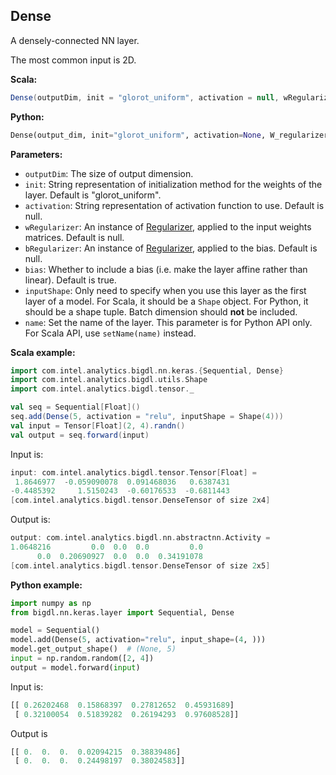 ## __Dense__ ##
A densely-connected NN layer.

The most common input is 2D.

**Scala:**
```scala
Dense(outputDim, init = "glorot_uniform", activation = null, wRegularizer = null, bRegularizer = null, bias = true, inputShape = null)
```
**Python:**
```python
Dense(output_dim, init="glorot_uniform", activation=None, W_regularizer=None, b_regularizer=None, bias=True, input_shape=None, name=None)
```

**Parameters:**

* `outputDim`: The size of output dimension.
* `init`: String representation of initialization method for the weights of the layer. Default is "glorot_uniform".
* `activation`: String representation of activation function to use. Default is null.
* `wRegularizer`: An instance of [Regularizer](../../../APIGuide/Regularizers/), applied to the input weights matrices. Default is null.
* `bRegularizer`: An instance of [Regularizer](../../../APIGuide/Regularizers/), applied to the bias. Default is null.
* `bias`: Whether to include a bias (i.e. make the layer affine rather than linear). Default is true.
* `inputShape`: Only need to specify when you use this layer as the first layer of a model. For Scala, it should be a `Shape` object. For Python, it should be a shape tuple. Batch dimension should __not__ be included.
* `name`: Set the name of the layer. This parameter is for Python API only. For Scala API, use `setName(name)` instead.

**Scala example:**
```scala
import com.intel.analytics.bigdl.nn.keras.{Sequential, Dense}
import com.intel.analytics.bigdl.utils.Shape
import com.intel.analytics.bigdl.tensor._

val seq = Sequential[Float]()
seq.add(Dense(5, activation = "relu", inputShape = Shape(4)))
val input = Tensor[Float](2, 4).randn()
val output = seq.forward(input)
```
Input is:
```scala
input: com.intel.analytics.bigdl.tensor.Tensor[Float] =
 1.8646977	-0.059090078  0.091468036   0.6387431
-0.4485392	   1.5150243  -0.60176533  -0.6811443
[com.intel.analytics.bigdl.tensor.DenseTensor of size 2x4]
```
Output is:
```scala
output: com.intel.analytics.bigdl.nn.abstractnn.Activity =
1.0648216	      0.0  0.0  0.0         0.0
      0.0  0.20690927  0.0  0.0  0.34191078
[com.intel.analytics.bigdl.tensor.DenseTensor of size 2x5]
```

**Python example:**
```python
import numpy as np
from bigdl.nn.keras.layer import Sequential, Dense

model = Sequential()
model.add(Dense(5, activation="relu", input_shape=(4, )))
model.get_output_shape()  # (None, 5)
input = np.random.random([2, 4])
output = model.forward(input)
```
Input is:
```python
[[ 0.26202468  0.15868397  0.27812652  0.45931689]
 [ 0.32100054  0.51839282  0.26194293  0.97608528]]
```
Output is
```python
[[ 0.  0.  0.  0.02094215  0.38839486]
 [ 0.  0.  0.  0.24498197  0.38024583]]
```